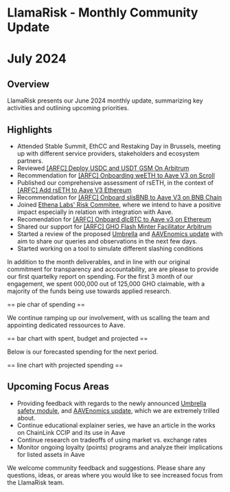 # LlamaRisk - Monthly Community Update 

# July 2024

## Overview

LlamaRisk presents our June 2024 monthly update, summarizing key activities and outlining upcoming priorities.

## Highlights

- Attended Stable Summit, EthCC and Restaking Day in Brussels, meeting up with different service providers, stakeholders and ecosystem partners.
- Reviewed [[ARFC] Deploy USDC and USDT GSM On Arbitrum](https://governance.aave.com/t/arfc-deploy-usdc-and-usdt-gsm-on-arbitrum/18111)
- Recommendation for [[ARFC] Onboarding weETH to Aave V3 on Scroll](https://governance.aave.com/t/arfc-onboarding-weeth-to-aave-v3-on-scroll/18301/6)
- Published our comprehensive assessment of rsETH, in the context of [[ARFC] Add rsETH to Aave V3 Ethereum](https://governance.aave.com/t/arfc-add-rseth-to-aave-v3-ethereum/17696/8)
- Recommendation for [[ARFC] Onboard slisBNB to Aave V3 on BNB Chain](https://governance.aave.com/t/arfc-onboard-slisbnb-to-aave-v3-on-bnb-chain/18378/2)
- Joined [Ethena Labs' Risk Commitee](https://x.com/ethena_labs/status/1815857750515278070), where we intend to have a positive impact especially in relation with integration with Aave.
- Recomendation for [[ARFC] Onboard dlcBTC to Aave v3 on Ethereum](https://governance.aave.com/t/arfc-onboard-dlcbtc-to-aave-v3-on-ethereum/18377)
- Shared our support for [[ARFC] GHO Flash Minter Facilitator Arbitrum](https://governance.aave.com/t/arfc-gho-flash-minter-facilitator-arbitrum/18445/2?u=llamarisk)
- Started a review of the proposed [Umbrella](https://governance.aave.com/t/bgd-aave-safety-module-umbrella/18366) and [AAVEnomics update](https://governance.aave.com/t/temp-check-aavenomics-update/18379) with aim to share our queries and observations in the next few days.
- Started working on a tool to simulate different slashing conditions

In addition to the month deliverables, and in line with our original commitment for transparency and accountability, are are please to provide our first quartelky report on spending. For the first 3 month of our engagement, we spent 000,000 out of 125,000 GHO claimable, with a majority of the funds being use towards applied research.

== pie char of spending ==

We continue ramping up our involvement, with us scalling the team and appointing dedicated ressources to Aave.

== bar chart with spent, budget and projected ==

Below is our forecasted spending for the next period.

== line chart with projected spending ==

## Upcoming Focus Areas
- Providing feedback with regards to the newly announced [Umbrella safety module](https://governance.aave.com/t/bgd-aave-safety-module-umbrella/18366), and [AAVEnomics update](https://governance.aave.com/t/temp-check-aavenomics-update/18379), which we are extremely trilled about.
- Continue educational explainer series, we have an article in the works on ChainLink CCIP and its use in Aave
- Continue research on tradeoffs of using market vs. exchange rates
- Monitor ongoing loyalty (points) programs and analyze their implications for listed assets in Aave

We welcome community feedback and suggestions. Please share any questions, ideas, or areas where you would like to see increased focus from the LlamaRisk team.
